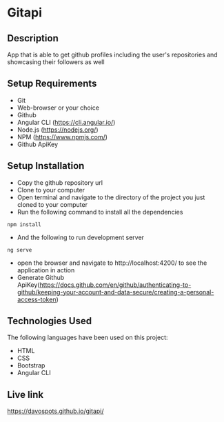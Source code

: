 # Gitapi

## Description
App that is able to get github profiles including the user's repositories and showcasing their followers as well

## Setup Requirements

- Git
- Web-browser or your choice
- Github
- Angular CLI (https://cli.angular.io/)
- Node.js (https://nodejs.org/)
- NPM (https://www.npmjs.com/)
- Github ApiKey

## Setup Installation

- Copy the github repository url
- Clone to your computer
- Open terminal and navigate to the directory of the project you just cloned to your computer
- Run the following command to install all the dependencies

```
npm install
```

- And the following to run development server

```
ng serve
```

- open the browser and navigate to http://localhost:4200/ to see the application in action
- Generate Github ApiKey(https://docs.github.com/en/github/authenticating-to-github/keeping-your-account-and-data-secure/creating-a-personal-access-token)

## Technologies Used

The following languages have been used on this project:

- HTML
- CSS
- Bootstrap
- Angular CLI

## Live link
https://davospots.github.io/gitapi/
